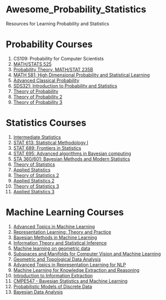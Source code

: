 # Awesome_Probability_Statistics
Resources for Learning Probability and Statistics

# Probability Courses

1. CS109: Probability for Computer Scientists
2. <a href = "https://www.math.uci.edu/~rvershyn/teaching/2016-17/525/525.html">MATH/STATS 525</a>
3. <a href = "https://www.math.uci.edu/~rvershyn/teaching/2007-08/235B/235B.html">Probability Theory, MATH/STAT 235B</a>
4. <a href = "https://sites.math.washington.edu/~ddrusv/crs/Math_581_2019/MATH581">MATH 581: High Dimensional Probability and Statistical Learning</a>
5. <a href = "http://willperkins.org/6221/">Advanced Classical Probability</a>
6. <a href = "https://www.cs.cmu.edu/~psarkar/sds321.html">SDS321: Introduction to Probability and Statistics</a>
7. <a href = "http://web.stanford.edu/class/stats310a/index.html">Theory of Probability</a>
8. <a href = "http://statweb.stanford.edu/~adembo/stat-310b/">Theory of Probability 2</a>
9. <a href = "https://web.stanford.edu/class/stats310c/notes.html">Theory of Probability 3</a>

# Statistics Courses

1. <a href = "http://www.stat.cmu.edu/~larry/=stat705/">Intermediate Statistics</a>
2. <a href = "https://www.stat.tamu.edu/~debdeep/613_s18.html">STAT 613: Statistical Methodology I</a>
3. <a href = "https://www.stat.tamu.edu/~debdeep/689_s19.html">STAT 689: Frontiers in Statistics</a>
4. <a href = "https://www.stat.tamu.edu/~debdeep/695_f19.html">STAT 695: Advanced algorithms in Bayesian computing</a>
5. <a href = "http://www2.stat.duke.edu/~rcs46/bayes.html">STA 360/601: Bayesian Methods and Modern Statistics</a>
6. <a href = "https://web.stanford.edu/~lmackey/stats300a/index.html">Theory of Statistics</a>
7. <a href = "http://statweb.stanford.edu/~tibs/sta305.html">Applied Statistics</a>
8. <a href = "http://web.stanford.edu/class/stats300b/syllabus.html">Theory of Statistics 2</a>
9. <a href = "http://statweb.stanford.edu/~ckirby/brad/">Applied Statistics 2</a>
10. <a href = "https://statweb.stanford.edu/~candes/teaching/stats300c/lectures.html">Theory of Statistics 3</a>
11. <a href = "http://statweb.stanford.edu/~owen/courses/305c/">Applied Statistics 3</a>

# Machine Learning Courses

1. <a href = "http://www.gatsby.ucl.ac.uk/~gretton/coursefiles/rkhscourse.html">Advanced Topics in Machine Learning </a>
2. <a href = "http://sami.haija.org/cs699/index.html">Representation Learning: Theory and Practice</a>
3. <a href = "https://www.cse.wustl.edu/~garnett/cse515t/fall_2019/">Bayesian Methods in Machine Learning</a>
4. <a href = "https://samuelcheng.info/information_theory_2017/index.html">Information Theory and Statistical Inference</a>
5. <a href = "https://cse291-i.github.io/#announcements">Machine learning on geometric data</a>
6. <a href = "http://www.cs.umd.edu/~djacobs/CMSC828/CMSC828J_13.htm">Subspaces and Manifolds for Computer Vision and Machine Learning</a>
7. <a href = "http://cs233.stanford.edu/">Geometric and Topological Data Analysis</a>
8. <a href = "https://shanzhenren.github.io/csci-699-replnlp-2019fall/">Advanced Topics in Representation Learning for NLP</a>
9. <a href = "http://ink-ron.usc.edu/xiangren/ml4know19spring/schedule.html">Machine Learning for Knowledge Extraction and Reasoning</a>
10. <a href = "http://ink-ron.usc.edu/xiangren/ie18fall/schedule.html">Introduction to Information Extraction</a>
11. <a href = "https://www.cmpe.boun.edu.tr/~cemgil/Courses/cmpe547/index.html">CMPE547 - Bayesian Statistics and Machine Learning</a>
12. <a href = "http://www.cs.columbia.edu/~blei/seminar/2016_discrete_data/index.html">Probabilistic Models of Discrete Data</a>
13. <a href = "https://avehtari.github.io/BDA_course_Aalto/">Bayesian Data Analysis</a>
